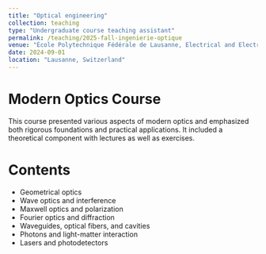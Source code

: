 ```yaml
---
title: "Optical engineering"
collection: teaching
type: "Undergraduate course teaching assistant"
permalink: /teaching/2025-fall-ingenierie-optique
venue: "École Polytechnique Fédérale de Lausanne, Electrical and Electronics Engineering"
date: 2024-09-01
location: "Lausanne, Switzerland"
---
```


# Modern Optics Course

This course presented various aspects of modern optics and emphasized both rigorous foundations and practical applications. It included a theoretical component with lectures as well as exercises.

Contents
======
- Geometrical optics
- Wave optics and interference
- Maxwell optics and polarization
- Fourier optics and diffraction
- Waveguides, optical fibers, and cavities
- Photons and light-matter interaction
- Lasers and photodetectors